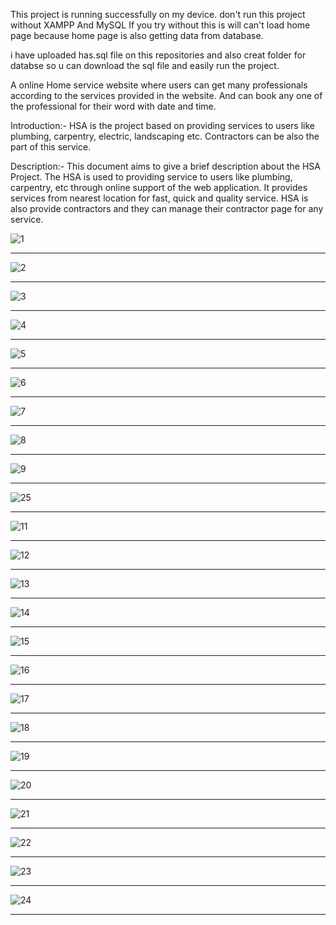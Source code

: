 This project is running successfully on my device. don't run this project without XAMPP And MySQL If you try without this is will can't load home page because home page is also getting data from database.

i have uploaded has.sql file on this repositories and also creat folder for databse so u can download the sql file and easily run the project.

A online Home service website where users can get many professionals according to the services provided in the website. And can book any one of the professional for their word with date and time.

Introduction:-
	HSA is the project based on providing services to users like plumbing, carpentry, electric, landscaping etc. Contractors can be also the part of this service.
 
 Description:-
This document aims to give a brief description about the HSA Project. The HSA is used to providing service to users like plumbing, carpentry, etc through online support of the web application. It provides services from nearest location for fast, quick and quality service. HSA is also provide contractors and they can manage their contractor page for any service.
	

![1](https://github.com/gohilrahulv/HomeServiceAgency/assets/118652650/2fbbec3d-8716-4827-ad6d-d27ecb1da561)
************************************************************************************************************
![2](https://github.com/gohilrahulv/HomeServiceAgency/assets/118652650/0533dcbc-fb29-41a2-acce-467ca4c7fb47)
************************************************************************************************************
![3](https://github.com/gohilrahulv/HomeServiceAgency/assets/118652650/b1db2980-f355-4e0d-9e33-06bac558781c)
************************************************************************************************************
![4](https://github.com/gohilrahulv/HomeServiceAgency/assets/118652650/21a6d6d5-370d-4057-a6b6-f2d760e5b348)
************************************************************************************************************
![5](https://github.com/gohilrahulv/HomeServiceAgency/assets/118652650/da55da42-22d8-4b1a-a445-0c85eded2508)
************************************************************************************************************
![6](https://github.com/gohilrahulv/HomeServiceAgency/assets/118652650/b47475fd-2b57-4501-8210-c9c65330f970)
************************************************************************************************************
![7](https://github.com/gohilrahulv/HomeServiceAgency/assets/118652650/c4c3ff78-4d0e-4838-9621-63399fc5ff1d)
************************************************************************************************************
![8](https://github.com/gohilrahulv/HomeServiceAgency/assets/118652650/eca04ff6-86ab-41d2-9ea0-0ca27471b5ee)
************************************************************************************************************
![9](https://github.com/gohilrahulv/HomeServiceAgency/assets/118652650/5b8f2257-1b39-4437-ba7c-6bafd25f46df)
************************************************************************************************************
![25](https://github.com/gohilrahulv/Java-Workspace-/assets/118652650/8e67086e-17d3-4877-b878-bab731360966)
************************************************************************************************************
![11](https://github.com/gohilrahulv/HomeServiceAgency/assets/118652650/56c2f722-c1c1-419d-8183-361be90ffa4e)
************************************************************************************************************
![12](https://github.com/gohilrahulv/HomeServiceAgency/assets/118652650/d9186e4a-c5ee-41de-905b-2aa74040439c)
************************************************************************************************************
![13](https://github.com/gohilrahulv/HomeServiceAgency/assets/118652650/deba4f91-c2f6-4e9b-95fa-99ea8fe1f650)
************************************************************************************************************
![14](https://github.com/gohilrahulv/HomeServiceAgency/assets/118652650/e90b1add-6317-45c8-ba19-5f4951f93fa6)
************************************************************************************************************
![15](https://github.com/gohilrahulv/HomeServiceAgency/assets/118652650/60bd6e50-1b3b-4951-b999-77e28d964a21)
************************************************************************************************************
![16](https://github.com/gohilrahulv/HomeServiceAgency/assets/118652650/81e0772a-c10c-4f00-a2fb-95eb305c0cee)
************************************************************************************************************
![17](https://github.com/gohilrahulv/HomeServiceAgency/assets/118652650/10084b24-b593-4c59-abb6-5354000f5b7a)
************************************************************************************************************
![18](https://github.com/gohilrahulv/HomeServiceAgency/assets/118652650/15e5e65f-c533-4e75-9db5-a729f438c9f0)
************************************************************************************************************
![19](https://github.com/gohilrahulv/HomeServiceAgency/assets/118652650/ac880ae6-826a-4312-a4e8-064ce72c79aa)
************************************************************************************************************
![20](https://github.com/gohilrahulv/HomeServiceAgency/assets/118652650/7bd8bcef-6778-4045-821f-7c3e6336955f)
************************************************************************************************************
![21](https://github.com/gohilrahulv/HomeServiceAgency/assets/118652650/22217fe3-418f-4426-9e97-4d40c92b3203)
************************************************************************************************************
![22](https://github.com/gohilrahulv/HomeServiceAgency/assets/118652650/76ae3b8c-edb6-4ea7-b5f9-27ab6f59f601)
************************************************************************************************************
![23](https://github.com/gohilrahulv/HomeServiceAgency/assets/118652650/3b89f4c3-89c0-49a0-be25-04cd86800c52)
************************************************************************************************************
![24](https://github.com/gohilrahulv/HomeServiceAgency/assets/118652650/a5311e3b-3603-4945-9ad8-1c1ff8cde101)
************************************************************************************************************










